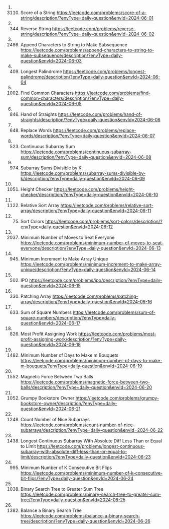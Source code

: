 1. 3110. Score of a String
https://leetcode.com/problems/score-of-a-string/description/?envType=daily-question&envId=2024-06-01
2. 344. Reverse String
https://leetcode.com/problems/reverse-string/description/?envType=daily-question&envId=2024-06-02
3. 2486. Append Characters to String to Make Subsequence
https://leetcode.com/problems/append-characters-to-string-to-make-subsequence/description/?envType=daily-question&envId=2024-06-03
4. 409. Longest Palindrome
https://leetcode.com/problems/longest-palindrome/description/?envType=daily-question&envId=2024-06-04
5. 1002. Find Common Characters
https://leetcode.com/problems/find-common-characters/description/?envType=daily-question&envId=2024-06-05
6. 846. Hand of Straights
https://leetcode.com/problems/hand-of-straights/description/?envType=daily-question&envId=2024-06-06
7. 648. Replace Words
https://leetcode.com/problems/replace-words/description/?envType=daily-question&envId=2024-06-07
8. 523. Continuous Subarray Sum
https://leetcode.com/problems/continuous-subarray-sum/description/?envType=daily-question&envId=2024-06-08
9. 974. Subarray Sums Divisible by K
https://leetcode.com/problems/subarray-sums-divisible-by-k/description/?envType=daily-question&envId=2024-06-09
10. 1051. Height Checker
https://leetcode.com/problems/height-checker/description/?envType=daily-question&envId=2024-06-10
11. 1122. Relative Sort Array
https://leetcode.com/problems/relative-sort-array/description/?envType=daily-question&envId=2024-06-11
12. 75. Sort Colors
https://leetcode.com/problems/sort-colors/description/?envType=daily-question&envId=2024-06-12
13. 2037. Minimum Number of Moves to Seat Everyone
https://leetcode.com/problems/minimum-number-of-moves-to-seat-everyone/description/?envType=daily-question&envId=2024-06-13
14. 945. Minimum Increment to Make Array Unique
https://leetcode.com/problems/minimum-increment-to-make-array-unique/description/?envType=daily-question&envId=2024-06-14
15. 502. IPO
https://leetcode.com/problems/ipo/description/?envType=daily-question&envId=2024-06-15
16. 330. Patching Array
https://leetcode.com/problems/patching-array/description/?envType=daily-question&envId=2024-06-16
17. 633. Sum of Square Numbers
https://leetcode.com/problems/sum-of-square-numbers/description/?envType=daily-question&envId=2024-06-17
18. 826. Most Profit Assigning Work
https://leetcode.com/problems/most-profit-assigning-work/description/?envType=daily-question&envId=2024-06-18
19. 1482. Minimum Number of Days to Make m Bouquets
https://leetcode.com/problems/minimum-number-of-days-to-make-m-bouquets/?envType=daily-question&envId=2024-06-19
20. 1552. Magnetic Force Between Two Balls
https://leetcode.com/problems/magnetic-force-between-two-balls/description/?envType=daily-question&envId=2024-06-20
21. 1052. Grumpy Bookstore Owner
https://leetcode.com/problems/grumpy-bookstore-owner/description/?envType=daily-question&envId=2024-06-21
22. 1248. Count Number of Nice Subarrays
https://leetcode.com/problems/count-number-of-nice-subarrays/description/?envType=daily-question&envId=2024-06-22
23. 1438. Longest Continuous Subarray With Absolute Diff Less Than or Equal to Limit
https://leetcode.com/problems/longest-continuous-subarray-with-absolute-diff-less-than-or-equal-to-limit/description/?envType=daily-question&envId=2024-06-23
24. 995. Minimum Number of K Consecutive Bit Flips
https://leetcode.com/problems/minimum-number-of-k-consecutive-bit-flips/?envType=daily-question&envId=2024-06-24
25. 1038. Binary Search Tree to Greater Sum Tree
https://leetcode.com/problems/binary-search-tree-to-greater-sum-tree/?envType=daily-question&envId=2024-06-25
26. 1382. Balance a Binary Search Tree
https://leetcode.com/problems/balance-a-binary-search-tree/description/?envType=daily-question&envId=2024-06-26